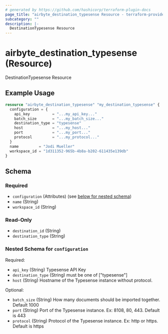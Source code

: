 ```yaml
---
# generated by https://github.com/hashicorp/terraform-plugin-docs
page_title: "airbyte_destination_typesense Resource - terraform-provider-airbyte"
subcategory: ""
description: |-
  DestinationTypesense Resource
---
```


# airbyte_destination_typesense (Resource)

DestinationTypesense Resource

## Example Usage

```terraform
resource "airbyte_destination_typesense" "my_destination_typesense" {
  configuration = {
    api_key          = "...my_api_key..."
    batch_size       = "...my_batch_size..."
    destination_type = "typesense"
    host             = "...my_host..."
    port             = "...my_port..."
    protocol         = "...my_protocol..."
  }
  name         = "Jodi Mueller"
  workspace_id = "1d311352-965b-4b8a-b202-611435e139db"
}
```

<!-- schema generated by tfplugindocs -->
## Schema

### Required

- `configuration` (Attributes) (see [below for nested schema](#nestedatt--configuration))
- `name` (String)
- `workspace_id` (String)

### Read-Only

- `destination_id` (String)
- `destination_type` (String)

<a id="nestedatt--configuration"></a>
### Nested Schema for `configuration`

Required:

- `api_key` (String) Typesense API Key
- `destination_type` (String) must be one of ["typesense"]
- `host` (String) Hostname of the Typesense instance without protocol.

Optional:

- `batch_size` (String) How many documents should be imported together. Default 1000
- `port` (String) Port of the Typesense instance. Ex: 8108, 80, 443. Default is 443
- `protocol` (String) Protocol of the Typesense instance. Ex: http or https. Default is https


